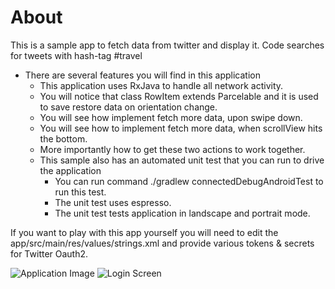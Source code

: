 # About
This is a sample app to fetch data from twitter and display it.
Code searches for tweets with hash-tag #travel

* There are several features you will find in this application
  * This application uses RxJava to handle all network activity.
  * You will notice that class RowItem extends Parcelable and it is used
    to save restore data on orientation change.
  * You will see how implement fetch more data, upon swipe down.
  * You will see how to implement fetch more data, when scrollView hits the bottom.
  * More importantly how to get these two actions to work together.
  * This sample also has an automated unit test that you can run to drive the application
      * You can run command ./gradlew connectedDebugAndroidTest to run this test.
      * The unit test uses espresso.
      * The unit test tests application in landscape and portrait mode.

If you want to play with this app yourself  you will need to edit the
app/src/main/res/values/strings.xml and provide various tokens & secrets for Twitter Oauth2.

![Application Image](https://github.com/snijsure/TwitterApiSampleV2/blob/master/app-capture.png)
![Login Screen](https://github.com/snijsure/TwitterApiSampleV2/blob/master/login-screen.png)
